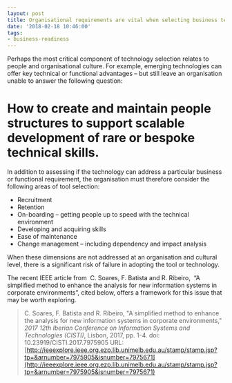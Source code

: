 ```yaml
---
layout: post
title: Organisational requirements are vital when selecting business technology
date: '2018-02-18 10:46:00'
tags:
- business-readiness
---
```


Perhaps the most critical component of technology selection relates to people and organisational culture. For example, emerging technologies can offer key technical or functional advantages – but still leave an organisation unable to answer the following question:

# How to create and maintain people structures to support scalable development of rare or bespoke technical skills.

In addition to assessing if the technology can address a particular business or functional requirement, the organisation must therefore consider the following areas of tool selection:

- Recruitment
- Retention
- On-boarding – getting people up to speed with the technical environment
- Developing and acquiring skills
- Ease of maintenance
- Change management – including dependency and impact analysis

When these dimensions are not addressed at an organisation and cultural level, there is a significant risk of failure in adopting the tool or technology.

The recent IEEE article from&nbsp; C. Soares, F. Batista and R. Ribeiro,&nbsp; “A simplified method to enhance the analysis for new information systems in corporate environments”, cited below, offers a framework for this issue that may be worth exploring.

<!--kg-card-end: markdown-->

> C. Soares, F. Batista and R. Ribeiro, "A simplified method to enhance the analysis for new information systems in corporate environments,"   
> _2017 12th Iberian Conference on Information Systems and_  
> _Technologies (CISTI)_, Lisbon, 2017, pp. 1-4. doi: 10.23919/CISTI.2017.7975905 URL: [http://ieeexplore.ieee.org.ezp.lib.unimelb.edu.au/stamp/stamp.jsp?tp=&arnumber=7975905&isnumber=7975671](http://ieeexplore.ieee.org.ezp.lib.unimelb.edu.au/stamp/stamp.jsp?tp=&arnumber=7975905&isnumber=7975671)

